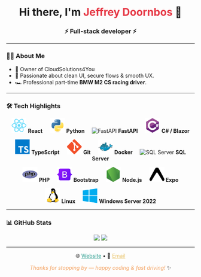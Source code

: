 <!--
**JeffreyDoornbos/JeffreyDoornbos** is a ✨ portfolio README ✨
-->

<h1 align="center">Hi there, I'm <span style="color:#e63946">Jeffrey Doornbos</span> 👋</h1>
<h3 align="center">⚡ Full-stack developer ⚡</h3>

---

### 👨‍💻 About Me
- 💼 Owner of CloudSolutions4You
- 🎨 Passionate about clean UI, secure flows & smooth UX.  
- 🏎️ Professional part-time **BMW M2 CS racing driver**.  

---

### 🛠 Tech Highlights

<p align="center">
  <img src="https://raw.githubusercontent.com/devicons/devicon/master/icons/react/react-original.svg" alt="React" width="40" height="40"/>  
  <b>React</b>
  &nbsp;&nbsp;&nbsp;
  <img src="https://raw.githubusercontent.com/devicons/devicon/master/icons/python/python-original.svg" alt="Python" width="40" height="40"/>  
  <b>Python</b>
  &nbsp;&nbsp;&nbsp;
  <img src="https://cdn.jsdelivr.net/gh/devicons/devicon/icons/fastapi/fastapi-original.svg" alt="FastAPI" width="40" height="40"/>  
  <b>FastAPI</b>
  &nbsp;&nbsp;&nbsp;
  <img src="https://raw.githubusercontent.com/devicons/devicon/master/icons/csharp/csharp-original.svg" alt="C#" width="40" height="40"/>  
  <b>C# / Blazor</b>
</p>

<p align="center">
  <img src="https://raw.githubusercontent.com/devicons/devicon/master/icons/typescript/typescript-original.svg" alt="TypeScript" width="40" height="40"/>  
  <b>TypeScript</b>
  &nbsp;&nbsp;&nbsp;
  <img src="https://raw.githubusercontent.com/devicons/devicon/master/icons/git/git-original.svg" alt="Git" width="40" height="40"/>  
  <b>Git</b>
  &nbsp;&nbsp;&nbsp;
  <img src="https://raw.githubusercontent.com/devicons/devicon/master/icons/docker/docker-original.svg" alt="Docker" width="40" height="40"/>  
  <b>Docker</b>
  &nbsp;&nbsp;&nbsp;
  <img src="https://www.svgrepo.com/show/303229/microsoft-sql-server-logo.svg" alt="SQL Server" width="40" height="40"/>  
  <b>SQL Server</b>
</p>

<p align="center">
  <img src="https://raw.githubusercontent.com/devicons/devicon/master/icons/php/php-original.svg" alt="PHP" width="40" height="40"/>  
  <b>PHP</b>
  &nbsp;&nbsp;&nbsp;
  <img src="https://raw.githubusercontent.com/devicons/devicon/master/icons/bootstrap/bootstrap-original.svg" alt="Bootstrap" width="40" height="40"/>  
  <b>Bootstrap</b>
  &nbsp;&nbsp;&nbsp;
  <img src="https://raw.githubusercontent.com/devicons/devicon/master/icons/nodejs/nodejs-original.svg" alt="Node.js" width="40" height="40"/>  
  <b>Node.js</b>
  &nbsp;&nbsp;&nbsp;
  <img src="https://raw.githubusercontent.com/devicons/devicon/master/icons/expo/expo-original.svg" alt="Expo" width="40" height="40"/>  
  <b>Expo</b>
</p>

<p align="center">
  <img src="https://raw.githubusercontent.com/devicons/devicon/master/icons/linux/linux-original.svg" alt="Linux" width="40" height="40"/>  
  <b>Linux</b>
  &nbsp;&nbsp;&nbsp;
  <img src="https://raw.githubusercontent.com/devicons/devicon/master/icons/windows8/windows8-original.svg" alt="Windows Server" width="40" height="40"/>  
  <b>Windows Server 2022</b>
</p>

---

### 📊 GitHub Stats
<p align="center">
  <img src="https://github-readme-stats.vercel.app/api?username=JeffreyDoornbos&show_icons=true&theme=tokyonight&hide_title=1" height="160"/>
  <img src="https://github-readme-stats.vercel.app/api/top-langs/?username=JeffreyDoornbos&layout=compact&theme=tokyonight" height="160"/>
</p>

---

<p align="center">
  🌐 <a href="https://cloudsolutions4you.com" style="color:#2a9d8f">Website</a> • 📧 <a href="mailto:info@cloudsolutions4you.com" style="color:#e9c46a">Email</a>
</p>

<p align="center">
  <em style="color:#f4a261">Thanks for stopping by — happy coding & fast driving!</em> ✨
</p>
